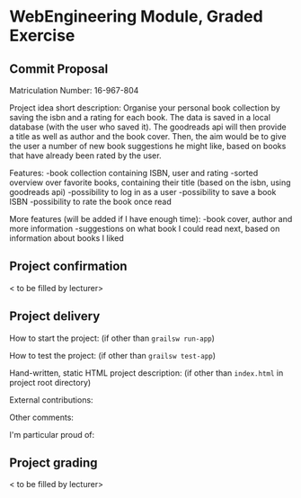 # WebEngineering Module, Graded Exercise

## Commit Proposal

Matriculation Number: 16-967-804

Project idea short description: 
Organise your personal book collection by 
saving the isbn and a rating for each book. 
The data is saved in a local database (with the 
user who saved it). The goodreads api will then 
provide a title as well as author and the book cover. 
Then, the aim would be to give the user a number of new
book suggestions he might like, based on books that 
have already been rated by the user. 

Features: 
-book collection containing ISBN, user and rating 
-sorted overview over favorite books, containing 
their title (based on the isbn, using goodreads api)
-possibility to log in as a user 
-possibility to save a book ISBN 
-possibility to rate the book once read 

More features (will be added if I have enough time):
-book cover, author and more information 
-suggestions on what book I could read next, 
based on information about books I liked 

## Project confirmation

< to be filled by lecturer>


## Project delivery <to be filled by student>

How to start the project: (if other than `grailsw run-app`)

How to test the project:  (if other than `grailsw test-app`)

Hand-written, static HTML 
project description:      (if other than `index.html` in project root directory)

External contributions:

Other comments: 

I'm particular proud of:


## Project grading 

< to be filled by lecturer>

